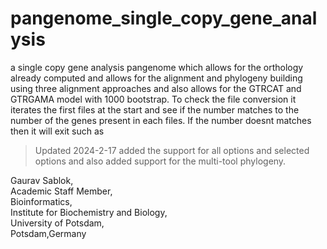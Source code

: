# pangenome_single_copy_gene_analysis
a single copy gene analysis pangenome which allows for the orthology already computed and allows for the alignment and phylogeny building using three alignment approaches and also allows for the GTRCAT and GTRGAMA model with 1000 bootstrap. To check the file conversion it iterates the first files at the start and see if the number matches to the number of the genes present in each files. If the number doesnt matches then it will exit such as

> Updated 2024-2-17
added the support for all options and selected options and also added support for the multi-tool phylogeny. 

Gaurav Sablok,\
Academic Staff Member,\
Bioinformatics,\
Institute for Biochemistry and Biology,\
University of Potsdam,\
Potsdam,Germany
